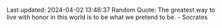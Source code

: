 Last updated: 2024-04-02 13:46:37
Random Quote: The greatest way to live with honor in this world is to be what we pretend to be. - Socrates